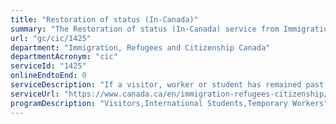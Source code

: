```yaml
---
title: "Restoration of status (In-Canada)"
summary: "The Restoration of status (In-Canada) service from Immigration, Refugees and Citizenship Canada is not available end-to-end online, according to the GC Service Inventory."
url: "gc/cic/1425"
department: "Immigration, Refugees and Citizenship Canada"
departmentAcronym: "cic"
serviceId: "1425"
onlineEndtoEnd: 0
serviceDescription: "If a visitor, worker or student has remained past their period of authorized stay, they may apply to reinstate or restore their status, so long as they have not been out of status for more than 90 days, and they have complied with the specified conditions."
serviceUrl: "https://www.canada.ca/en/immigration-refugees-citizenship/corporate/publications-manuals/operational-bulletins-manuals/temporary-residents/visitors/restoration-status.html"
programDescription: "Visitors,International Students,Temporary Workers"
---
```


